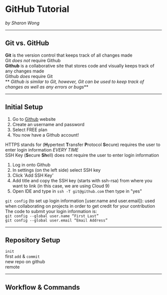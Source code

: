 # GitHub Tutorial  
_by Sharon Wong_

---
## Git vs. GitHub
**Git** is the version control that keeps track of all changes made  
Git _does not_ require Github  
**Github** is a collaborative site that stores code and visually keeps track of any changes made  
Github _does_ require Git  
** _Github is similar to Git, however, Git can be used to keep track of changes as well as any errors or bugs_**

---
## Initial Setup
1. Go to [Github](http://www.github.com) website
2. Create an username and password
3. Select FREE plan
4. You now have a Github account!  

HTTPS stands for (**H**ypertext **T**ransfer **P**rotocol **S**ecure) requires the user to enter login information _EVERY TIME_  
SSH Key (**S**ecure **Sh**ell) does not require the user to enter login information

1. Log in onto Github
2. In settings (on the left side) select SSH key 
3. Click 'Add SSH Key' 
4. Add title and copy the SSH key (starts with ssh-rsa) from where you want to link (in this case, we are using Cloud 9)
5. Open IDE and type in `ssh -T git@github.com` then type in "yes"  

`git config` (to set up login information [user.name and user.email]): used when collaborating on projects in order to get credit for your contribution  
The code to submit your login information is:  
`git config --global user.name “First Last”`  
`git config --global user.email “Email Address”`

---
## Repository Setup
`init`  
first `add` & `commit`  
new repo on github  
remote


---
## Workflow & Commands